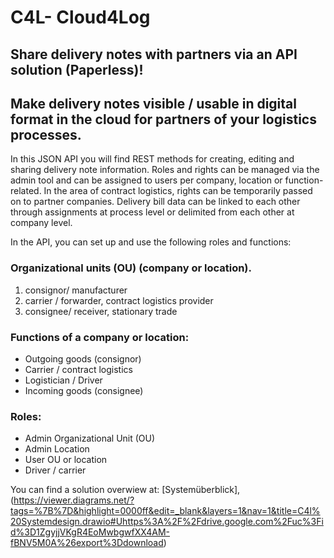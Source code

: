 # C4L- Cloud4Log
## Share delivery notes with partners via an API solution (Paperless)!
## Make delivery notes visible / usable in digital format in the cloud for partners of your logistics processes.
 
In this JSON API you will find REST methods for creating, editing and sharing delivery note information. Roles and rights can be managed via the admin tool and can be assigned to users per company, location or function-related. In the area of contract logistics, rights can be temporarily passed on to partner companies. 
Delivery bill data can be linked to each other through assignments at process level or delimited from each other at company level.
 
In the API, you can set up and use the following roles and functions:
 
### Organizational units (OU) (company or location).
1. consignor/ manufacturer
2. carrier / forwarder, contract logistics provider
3. consignee/ receiver, stationary trade
### Functions of a company or location:
- Outgoing goods (consignor)
- Carrier / contract logistics
- Logistician / Driver
- Incoming goods (consignee)
### Roles: 
* Admin Organizational Unit (OU)
* Admin Location
* User OU or location
* Driver / carrier

You can find a solution overwiew at: [Systemüberblick],(https://viewer.diagrams.net/?tags=%7B%7D&highlight=0000ff&edit=_blank&layers=1&nav=1&title=C4l%20Systemdesign.drawio#Uhttps%3A%2F%2Fdrive.google.com%2Fuc%3Fid%3D1ZgyjjVKgR4EoMwbgwfXX4AM-fBNV5M0A%26export%3Ddownload)
